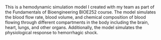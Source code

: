 This is a hemodynamic simulation model I created with my team as part of the Fundamentals of Bioengineering BIOE252 course. The model simulates the blood flow rate, blood volume, and chemical composition of blood flowing through different compartments in the body including the brain, heart, lungs, and other organs. Additionally, the model simulates the physiological response to hemorrhagic shock.
